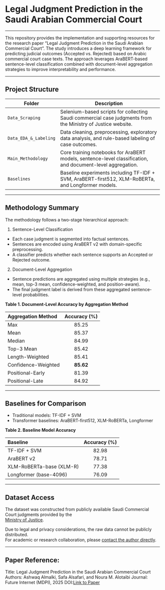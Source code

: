 # Legal Judgment Prediction in the Saudi Arabian Commercial Court
---
  
This repository provides the implementation and supporting resources for the research paper “Legal Judgment Prediction in the Saudi Arabian Commercial Court”.
The study introduces a deep learning framework for predicting judicial outcomes (Accepted vs. Rejected) based on Arabic commercial court case texts.
The approach leverages AraBERT-based sentence-level classification combined with document-level aggregation strategies to improve interpretability and performance.

---

## Project Structure

| Folder                 | Description                                                                                                 |
| --------------------   | ----------------------------------------------------------------------------------------------------------- |
| `Data_Scraping`       | Selenium-based scripts for collecting Saudi commercial case judgments from the Ministry of Justice website. |
| `Data_EDA_&_Labeling` | Data cleaning, preprocessing, exploratory data analysis, and rule-based labeling of case outcomes.          |
| `Main_Methodology`    | Core training notebooks for AraBERT models, sentence-level classification, and document-level aggregation.  |
| `Baselines`           | Baseline experiments including TF-IDF + SVM, AraBERT-first512, XLM-RoBERTa, and Longformer models.          |

---

## Methodology Summary
The methodology follows a two-stage hierarchical approach:

1. Sentence-Level Classification
- Each case judgment is segmented into factual sentences.
- Sentences are encoded using AraBERT v2 with domain-specific preprocessing.
- A classifier predicts whether each sentence supports an Accepted or Rejected outcome.

2. Document-Level Aggregation
- Sentence predictions are aggregated using multiple strategies (e.g., mean, top-3 mean, confidence-weighted, and position-aware).
- The final judgment label is derived from these aggregated sentence-level probabilities.

**Table 1. Document-Level Accuracy by Aggregation Method**

| Aggregation Method | Accuracy (%) |
|:--------------------|:-------------:|
| Max | 85.25 |
| Mean | 85.37 |
| Median | 84.99 |
| Top-3 Mean | 85.42 |
| Length-Weighted | 85.41 |
| Confidence-Weighted | **85.62** |
| Positional-Early | 81.39 |
| Positional-Late | 84.92 |

---

## Baselines for Comparison
- Traditional models: TF-IDF + SVM
- Transformer baselines: AraBERT-first512, XLM-RoBERTa, Longformer

**Table 2. Baseline Model Accuracy**

| **Baseline**             | **Accuracy (%)** |
| :------------------------ | :----------------: |
| TF-IDF + SVM | 82.98 |
| AraBERT v2 | 78.71 |
| XLM-RoBERTa-base (XLM-R) | 77.38 |
| Longformer (base-4096) | 76.09 |

---

## Dataset Access
The dataset was constructed from publicly available Saudi Commercial Court judgments provided by the  
[Ministry of Justice](https://www.moj.gov.sa/).

Due to legal and privacy considerations, the raw data cannot be publicly distributed.  
For academic or research collaboration, please [contact the author directly](mailto:almalkiashwag1@gmail.com).

---

## Paper Reference:  
Title: Legal Judgment Prediction in the Saudi Arabian Commercial Court
Authors: Ashwaq Almalki, Safa Alsafari, and Noura M. Alotaibi
Journal: Future Internet (MDPI), 2025
DOI:[Link to Paper](https://www.mdpi.com/1999-5903/17/10/439)
